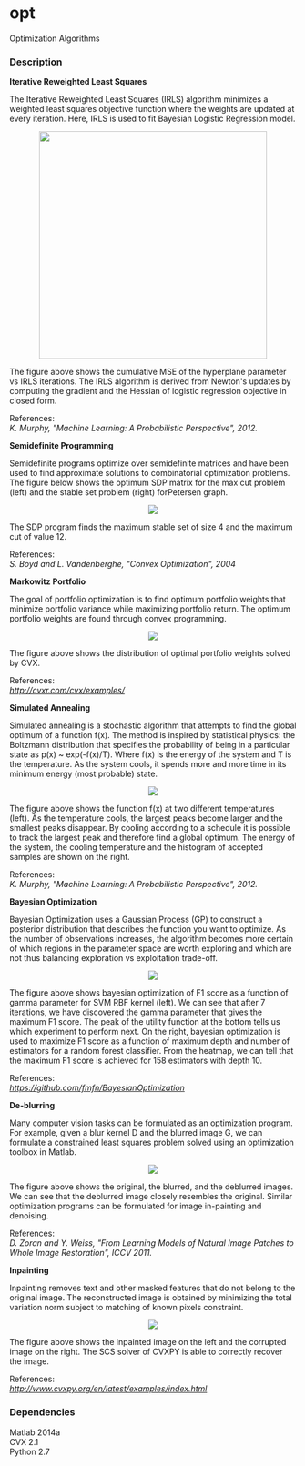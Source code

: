 # opt
Optimization Algorithms

### Description

**Iterative Reweighted Least Squares**

The Iterative Reweighted Least Squares (IRLS) algorithm minimizes a weighted least squares objective function where the weights are updated at every iteration. Here, IRLS is used to fit Bayesian Logistic Regression model.

<p align="center">
<img src="https://github.com/vsmolyakov/opt/blob/master/figures/irls.png" width = "400" />
</p>

The figure above shows the cumulative MSE of the hyperplane parameter vs IRLS iterations. The IRLS algorithm is derived from Newton's updates by computing the gradient and the Hessian of logistic regression objective in closed form.

References:  
*K. Murphy, "Machine Learning: A Probabilistic Perspective", 2012.*  

**Semidefinite Programming**

Semidefinite programs optimize over semidefinite matrices and have been used to find approximate solutions to combinatorial optimization problems. The figure below shows the optimum SDP matrix for the max cut problem (left) and the stable set problem (right) forPetersen graph.

<p align="center">
<img src="https://github.com/vsmolyakov/opt/blob/master/figures/sdp_merged.png"/>
</p>

The SDP program finds the maximum stable set of size 4 and the maximum cut of value 12.

References:  
*S. Boyd and L. Vandenberghe, "Convex Optimization", 2004*

**Markowitz Portfolio**

The goal of portfolio optimization is to find optimum portfolio weights that minimize portfolio variance while maximizing portfolio return. The optimum portfolio weights are found through convex programming. 

<p align="center">
<img src="https://github.com/vsmolyakov/opt/blob/master/figures/markowitz.png"/>
</p>

The figure above shows the distribution of optimal portfolio weights solved by CVX. 

References:  
*http://cvxr.com/cvx/examples/*

**Simulated Annealing**

Simulated annealing is a stochastic algorithm that attempts to find the global optimum of a function f(x). The method is inspired by statistical physics: the Boltzmann distribution that specifies the probability of being in a particular state as p(x) ~ exp(-f(x)/T). Where f(x) is the energy of the system and T is the temperature. As the system cools, it spends more and more time in its minimum energy (most probable) state.

<p align="center">
<img src="https://github.com/vsmolyakov/opt/blob/master/sim_annealing/figures/sim_annealing_merged.png"/>
</p>

The figure above shows the function f(x) at two different temperatures (left). As the temperature cools, the largest peaks become larger and the smallest peaks disappear. By cooling according to a schedule it is possible to track the largest peak and therefore find a global optimum. The energy of the system, the cooling temperature and the histogram of accepted samples are shown on the right.

References:  
*K. Murphy, "Machine Learning: A Probabilistic Perspective", 2012.*  

**Bayesian Optimization**

Bayesian Optimization uses a Gaussian Process (GP) to construct a posterior distribution that describes the function you want to optimize. As the number of observations increases, the algorithm becomes more certain of which regions in the parameter space are worth exploring and which are not thus balancing exploration vs exploitation trade-off.

<p align="center">
<img src="https://github.com/vsmolyakov/opt/blob/master/bayes_opt/figures/bayes_opt_merged.png"/>
</p>

The figure above shows bayesian optimization of F1 score as a function of gamma parameter for SVM RBF kernel (left). We can see that after 7 iterations, we have discovered the gamma parameter that gives the maximum F1 score. The peak of the utility function at the bottom tells us which experiment to perform next. On the right, bayesian optimization is used to maximize F1 score as a function of maximum depth and number of estimators for a random forest classifier. From the heatmap, we can tell that the maximum F1 score is achieved for 158 estimators with depth 10.

References:  
*https://github.com/fmfn/BayesianOptimization*  


**De-blurring**

Many computer vision tasks can be formulated as an optimization program. For example, given a blur kernel D and the blurred image G, we can formulate a constrained least squares problem solved using an optimization toolbox in Matlab.

<p align="center">
<img src="https://github.com/vsmolyakov/opt/blob/master/figures/blur_merged.png"/>
</p>

The figure above shows the original, the blurred, and the deblurred images. We can see that the deblurred image closely resembles the original. Similar optimization programs can be formulated for image in-painting and denoising.

References:  
*D. Zoran and Y. Weiss, "From Learning Models of Natural Image Patches to Whole Image Restoration", ICCV 2011.*

**Inpainting**

Inpainting removes text and other masked features that do not belong to the original image. The reconstructed image is obtained by minimizing the total variation norm subject to matching of known pixels constraint.

<p align="center">
<img src="https://github.com/vsmolyakov/opt/blob/master/figures/inpainting_merged.png"/>
</p>

The figure above shows the inpainted image on the left and the corrupted image on the right. The SCS solver of CVXPY is able to correctly recover the image.

References:  
*http://www.cvxpy.org/en/latest/examples/index.html*

 
### Dependencies

Matlab 2014a  
CVX 2.1  
Python 2.7  
